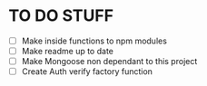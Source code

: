 # TO DO STUFF


- [ ] Make inside functions to npm modules
- [ ] Make readme up to date
- [ ] Make Mongoose non dependant to this project
- [ ] Create Auth verify factory function